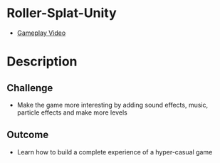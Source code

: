 # Roller-Splat-Unity

- [Gameplay Video](https://drive.google.com/file/d/1Y_TcG4AgxG9Hrtj2Axt96dK1FsZJTBnu/view?usp=sharing)
 
# Description
## Challenge
- Make the game more interesting by adding sound effects, music, particle effects and make more levels

## Outcome
- Learn how to build a complete experience of a hyper-casual game